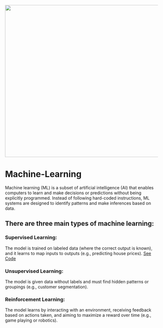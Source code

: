 <img style="margin-right: 30px " width="800" height="500" src="https://raw.githubusercontent.com/Tuhin4042/resource/main/img/ML_background.jpg">

# Machine-Learning
Machine learning (ML) is a subset of artificial intelligence (AI) that enables computers to learn and make decisions or predictions without being explicitly programmed. Instead of following hard-coded instructions, ML systems are designed to identify patterns and make inferences based on data.

## There are three main types of machine learning:

### Supervised Learning:  
  The model is trained on labeled data (where the correct output is known), and it learns to map inputs to outputs (e.g., predicting house prices).
  <a href="https://github.com/Tuhin4042/Machine-Learning/tree/main/Supervised%20Learning" target="_blank">See Code</a>

### Unsupervised Learning: 
  The model is given data without labels and must find hidden patterns or groupings (e.g., customer segmentation).

### Reinforcement Learning: 
  The model learns by interacting with an environment, receiving feedback based on actions taken, and aiming to maximize a reward over time (e.g., game playing or robotics).


